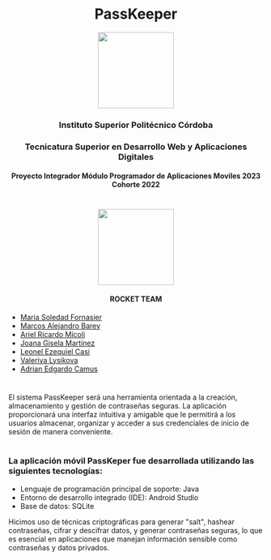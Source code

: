<h1 align="center">PassKeeper</h1>

<p align="center">
 <a href="https://www.ispc.edu.ar/"><img src="[https://user-images.githubusercontent.com/85143329/233746625-17802d1b-3bec-4d9a-9f11-644e342da582.png](https://elementos.entornos.net/clientes/ISPC/ispc.png)" style="width: 150"></a>
</p>
<h3 align="center">Instituto Superior Politécnico Córdoba</h3>
<h3 align="center">Tecnicatura Superior en Desarrollo Web y Aplicaciones Digitales</h3>
<h4 align="center">Proyecto Integrador Módulo Programador de Aplicaciones Moviles 2023 Cohorte 2022</h4>

#
<p align="center">
 <a href="https://github.com/soleforna/integrador_ISP3"><img src="https://user-images.githubusercontent.com/85143329/233748267-eec28e52-f959-4fa0-b9b6-f0a497aeb0d2.png" style="width: 150px"></a>
</p>
<h4 align="center">ROCKET TEAM</h4>

* [Maria Soledad Fornasier](https://github.com/soleforna)
* [Marcos Alejandro Barey](https://github.com/Marquitos280419)
* [Ariel Ricardo Mícoli](https://github.com/Ari-07x)
* [Joana Gisela Martinez](https://github.com/JoanaGM44)
* [Leonel Ezequiel Casi](https://github.com/leocas1)
* [Valeriya Lysikova](https://github.com/vlysi)
* [Adrian Edgardo Camus](https://github.com/acamus79)


#

El sistema PassKeeper será una herramienta orientada a la creación, almacenamiento y gestión de contraseñas seguras. 
La aplicación proporcionará una interfaz intuitiva y amigable que le permitirá a los usuarios almacenar, organizar y acceder a sus credenciales de inicio de sesión de manera conveniente. 


#
### La aplicación móvil PassKeper fue desarrollada utilizando las siguientes tecnologías:
* Lenguaje de programación principal de soporte: Java
* Entorno de desarrollo integrado (IDE): Android Studio
* Base de datos: SQLite

Hicimos uso de técnicas criptográficas para generar "salt", hashear contraseñas, cifrar y descifrar datos, y generar contraseñas seguras, lo que es esencial en aplicaciones que manejan información sensible como contraseñas y datos privados.



#
 







